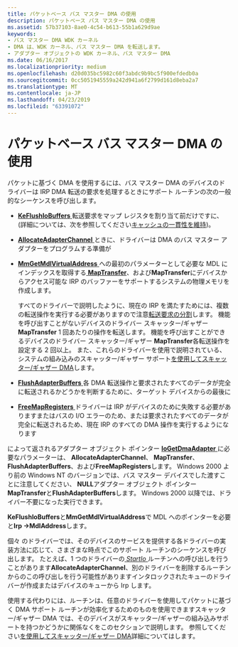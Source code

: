 ```yaml
---
title: パケットベース バス マスター DMA の使用
description: パケットベース バス マスター DMA の使用
ms.assetid: 57b37103-8ae0-4c54-b613-55b1a629d9ae
keywords:
- バス マスター DMA WDK カーネル
- DMA は、WDK カーネル、バス マスター DMA を転送します。
- アダプター オブジェクトの WDK カーネル、バス マスター DMA
ms.date: 06/16/2017
ms.localizationpriority: medium
ms.openlocfilehash: d20d035bc5982c60f3abdc9b9bc5f900efdedb0a
ms.sourcegitcommit: 0cc5051945559a242d941a6f2799d161d8eba2a7
ms.translationtype: MT
ms.contentlocale: ja-JP
ms.lasthandoff: 04/23/2019
ms.locfileid: "63391072"
---
```

# <a name="using-packet-based-bus-master-dma"></a>パケットベース バス マスター DMA の使用





パケットに基づく DMA を使用するには、バス マスター DMA のデバイスのドライバーは IRP DMA 転送の要求を処理するときにサポート ルーチンの次の一般的なシーケンスを呼び出します。

-   [**KeFlushIoBuffers** ](https://msdn.microsoft.com/library/windows/hardware/ff552041)転送要求をマップ レジスタを割り当て前だけですに、(詳細については、次を参照してください[キャッシュの一貫性を維持](maintaining-cache-coherency.md))。

-   [**AllocateAdapterChannel** ](https://msdn.microsoft.com/library/windows/hardware/ff540573)ときに、ドライバーは DMA のバス マスター アダプターをプログラムする準備が

-   [**MmGetMdlVirtualAddress** ](https://msdn.microsoft.com/library/windows/hardware/ff554539)への最初のパラメーターとして必要な MDL にインデックスを取得する[ **MapTransfer**](https://msdn.microsoft.com/library/windows/hardware/ff554402)、および**MapTransfer**にデバイスからアクセス可能な IRP のバッファーをサポートするシステムの物理メモリを作成します。

    すべてのドライバーで説明したように、現在の IRP を満たすためには、複数の転送操作を実行する必要がありますので注意[転送要求の分割](splitting-dma-transfer-requests.md)します。 機能を呼び出すことがないデバイスのドライバー スキャッター/ギャザー **MapTransfer** 1 回あたりの操作を転送します。 機能を呼び出すことができるデバイスのドライバー スキャッター/ギャザー **MapTransfer**各転送操作を設定する 2 回以上。 また、これらのドライバーを使用で説明されている、システムの組み込みのスキャッター/ギャザー サポート[を使用してスキャッター/ギャザー DMA](using-scatter-gather-dma.md)します。

-   [**FlushAdapterBuffers** ](https://msdn.microsoft.com/library/windows/hardware/ff545917)各 DMA 転送操作と要求されたすべてのデータが完全に転送されるかどうかを判断するために、ターゲット デバイスからの最後に

-   [**FreeMapRegisters** ](https://msdn.microsoft.com/library/windows/hardware/ff546513)ドライバーは IRP がデバイスのために失敗する必要がありますまたはバスの I/O エラーのため、または要求されたすべてのデータが完全に転送されるため、現在 IRP のすべての DMA 操作を実行するようになります

によって返されるアダプター オブジェクト ポインター [ **IoGetDmaAdapter** ](https://msdn.microsoft.com/library/windows/hardware/ff549220)に必要なパラメーターは、 **AllocateAdapterChannel**、 **MapTransfer**、 **FlushAdapterBuffers**、および**FreeMapRegisters**します。 Windows 2000 より前の Windows NT のバージョンでは、バス マスター デバイスでした渡すことに注意してください、 **NULL**アダプター オブジェクト ポインター **MapTransfer**と**FlushAdapterBuffers**します。 Windows 2000 以降では、ドライバー不要になった実行できます。

**KeFlushIoBuffers**と**MmGetMdlVirtualAddress**で MDL へのポインターを必要と**Irp -&gt;MdlAddress**します。

個々 のドライバーでは、そのデバイスのサービスを提供する各ドライバーの実装方法に応じて、さまざまな時点でこのサポート ルーチンのシーケンスを呼び出します。 たとえば、1 つのドライバーの[ *StartIo* ](https://msdn.microsoft.com/library/windows/hardware/ff563858)ルーチンへの呼び出しを行うことがあります**AllocateAdapterChannel**、別のドライバーを削除するルーチンからのこの呼び出しを行う可能性がありますインタロックされたキューのドライバーが作成またはデバイスのキューから Irp します。

使用する代わりには、ルーチンは、任意のドライバーを使用してパケットに基づく DMA サポート ルーチンが効率化するためのものを使用できますスキャッター/ギャザー DMA では、そのデバイスがスキャッター/ギャザーの組み込みサポートを持つかどうかに関係なくをこのセクションで説明します。 参照してください[を使用してスキャッター/ギャザー DMA](using-scatter-gather-dma.md)詳細についてはします。

 

 




